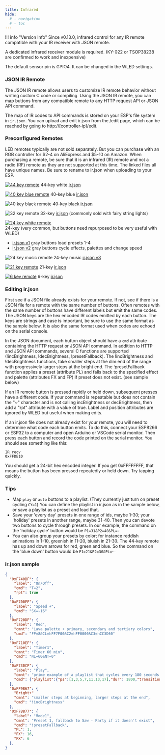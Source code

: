 ```yaml
---
title: Infrared
hide:
  # - navigation
  # - toc
---
```



!!! info "Version Info"
    Since v0.13.0, infrared control for any IR remote compatible with your IR receiver with JSON remote.

A dedicated infrared receiver module is required.
(KY-022 or TSOP38238 are confirmed to work and inexpensive)

The default sensor pin is GPIO4. It can be changed in the WLED settings.

### JSON IR Remote

The JSON IR remote allows users to customize IR remote behavior without writing custom C
code or compiling. Using the JSON IR remote, you can map buttons from any compatible
remote to any HTTP request API or JSON API command.

The map of IR codes to API commands is stored on your ESP's file system in `ir.json`.
You can upload and edit ir.json from the /edit page, which can be reached by going to
http://[controller-ip]/edit.

### Preconfigured Remotes

LED remotes typically are not sold separately. But you can purchase with an RGB controller for $2-4 on AliExpress and $5-10 on Amazon. 
When purchasing a remote, be sure that it is an infrared (IR) remote and not a radio (RF) remote as they are not supported at this time.
The linked files all have unique names. Be sure to rename to ir.json when uploading to your ESP.

[![44 key remote](44-key.png)](https://www.aliexpress.com/item/32714274390.html)
44-key white
[ir.json](44-key_ir.json)

[![40 key blue remote](40-key-blue.png)](https://www.aliexpress.com/item/1005001873663294.html)
40-key blue
[ir.json](40-key-blue_ir.json)

![40 key black remote](40-key-black.png)
40-key black
[ir.json](40-key-black_ir.json)

![32 key remote](32-key.png)
32-key [ir.json](32-key_ir.json) (commonly sold with fairy string lights)

[![24 key white remote](24-key.png)](https://www.aliexpress.com/item/4001348058175.html)  
24-key (very common, but buttons need repurposed to be very useful with WLED)  

* [ir.json v1](24-key_ir.json) gray buttons load presets 1-4  
* [ir.json v2](24-key-v2_ir.json) gray buttons cycle effects, palettes and change speed  

![24 key music remote](24-key-v3.png)
24-key music
[ir.json v3](24-key-v3_ir.json)

[![21 key remote](21-key.png)](https://www.aliexpress.com/item/1005001319234216.html)
21-key
[ir.json](21-key_ir.json)

[![6 key remote](6-key.png)](https://www.aliexpress.com/item/33014078844.html)
6-key
[ir.json](6-key_ir.json)

### Editing ir.json

First see if a JSON file already exists for your remote. If not, see if there is a JSON file for a remote with
the same number of buttons. Often remotes with the same number of buttons have different labels but emit the
same codes. The JSON keys are the hex encoded IR codes emitted by each button.  The keys are strings and case is important,
be sure to use the same format as the sample below. It is also the same format used when codes are echoed on the serial console.

In the JSON document, each button object should have a `cmd` attribute containing the HTTP request or JSON API command. In addition to HTTP and JSON API commands, several C functions are supported (!incBrightness, !decBrightness, !presetFallback).
The !incBrightness and !decBrightness functions, take smaller steps at the dim end of the range with progressively larger steps at the bright end.
The !presetFallback function applies a preset (attribute PL) and falls back to the specified effect and palette (attributes FX and FP) if preset does not exist. (see sample below)

If an IR remote button is pressed rapidly or held down, subsequent presses have a different code. If your command is repeatable but does not contain the "~" character and is not calling incBrightness or decBrightness, then add a "rpt" attribute with a value of true.
Label and position attributes are ignored by WLED but useful when making edits.

If an ir.json file does not already exist for your remote, you will need to determine what code each button emits. To do this, connect your ESP8266 or ESP32 to a computer and
open Arduino or VSCode serial monitor. Then press each button and record the code printed on the serial monitor. You should see something like this:

```
IR recv
0xFFDE10
```

You should get a 24-bit hex encoded integer. If you get 0xFFFFFFFF, that means the button has been pressed repeatedly or held down. Try tapping quickly.

### Tips

* Map `play` or `auto` buttons to a playlist. (They currently just turn on preset cycling `CY=1`) You can define the playlist in ir.json as in the sample below, or save a playlist as a preset and load that.
* Save your 'every day' presets in one range of ids, maybe 1-30; your 'holiday' presets in another range, maybe 31-40. Then you can devote two buttons to cycle through presets. In our example, the command on the 'holiday cycle' button would be `P1=31&P2=40&PL=~`
* You can also group your presets by color; for instance reddish animations in 1-10, greenish in 11-20, bluish in 21-30. The 44-key remote has up and down arrows for red, green and blue. So the command on the 'blue down' button would be `P1=21&P2=30&PL=~-`

### ir.json sample

```json
{
  "0xF740BF": {
    "label": "On/Off",
    "cmd": "T=2",
    "rpt": true
  },
  "0xF700FF": {
    "label": "Speed +",
    "cmd": "SX=~16"
  },
  "0xF720DF": {
    "label": "Red",
    "cmnt": "Lava palette + primary, secondary and tertiary colors",
    "cmd": "FP=8&CL=hFF7F00&C2=hFF0000&C3=hCC3D60"
  },
  "0xF710EF": {
    "label": "Timer1",
    "cmnt": "Timer 60 min",
    "cmd": "NL=60&NT=0"
  },
  "0xF730CF": {
    "label": "Play",
    "cmnt": "prime example of a playlist that cycles every 180 seconds and continues to repeat",
    "cmd": {"playlist":{"ps":[1,3,5,7,11,13,17],"dur": 1800,"transition":7,"repeat":0,"end":0}}
  },
  "0xFF9867": {
    "Bright+"
    "cmnt": "smaller steps at beginning, larger steps at the end",
    "cmd": "!incBrightness"
  },
  "0xF78877": {
    "label": "Mode1",
    "cmnt": "Preset 1, fallback to Saw - Party if it doesn't exist",
    "cmd": "!presetFallback",
    "PL": 1,
    "FX": 16,
    "FX": 6
  },
}
```
